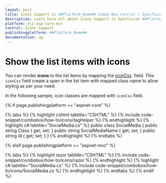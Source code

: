 ```yaml
---
layout: post
title: Icons Support in ##Platform_Name## Combo Box Control | Syncfusion
description: Learn here all about Icons Support in Syncfusion ##Platform_Name## Combo Box component of Syncfusion Essential JS 2 and more.
platform: ej2-asp-core-mvc
control: Icons Support
publishingplatform: ##Platform_Name##
documentation: ug
---
```



# Show the list items with icons

You can render **icons** to the list items by mapping the [iconCss](https://help.syncfusion.com/cr/cref_files/aspnetcore-js2/Syncfusion.EJ2~Syncfusion.EJ2.DropDowns.ComboBoxFieldSettings~IconCss.html) &nbsp;field. This `iconCss` field create a span in the list item with mapped class name to allow styling as per your need.

In the following sample, icon classes are mapped with `iconCss` field.

{% if page.publishingplatform == "aspnet-core" %}

{% tabs %}
{% highlight cshtml tabtitle="CSHTML" %}
{% include code-snippet/combobox/how-to/icons/tagHelper %}
{% endhighlight %}
{% highlight c# tabtitle="SocialMedia.cs" %}
public class SocialMedia
{
    public string Class { get; set; }
    public string SocialMediaName { get; set; }
    public string Id { get; set; }
}
{% endhighlight %}
{% endtabs %}

{% elsif page.publishingplatform == "aspnet-mvc" %}

{% tabs %}
{% highlight razor tabtitle="CSHTML" %}
{% include code-snippet/combobox/how-to/icons/razor %}
{% endhighlight %}
{% highlight c# tabtitle="SocialMedia.cs" %}
{% include code-snippet/combobox/how-to/icons/SocialMedia.cs %}
{% endhighlight %}
{% endtabs %}
{% endif %}

